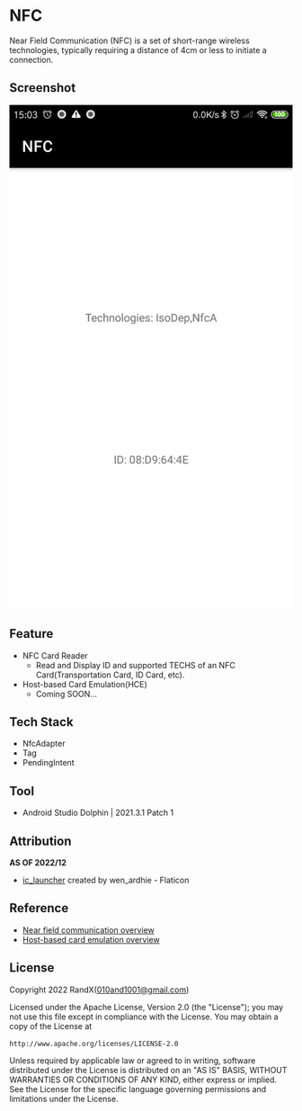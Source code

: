 # NFC

Near Field Communication (NFC) is a set of short-range wireless technologies, typically requiring a distance of 4cm or less to initiate a connection.

## Screenshot

![NfcA](./Screenshot/NfcA.png)

## Feature

- NFC Card Reader
  - Read and Display ID and supported TECHS of an NFC Card(Transportation Card, ID Card, etc).
- Host-based Card Emulation(HCE)
  - Coming SOON...

## Tech Stack

- NfcAdapter
- Tag
- PendingIntent

## Tool

- Android Studio Dolphin | 2021.3.1 Patch 1

## Attribution

**AS OF 2022/12**

- [ic_launcher](https://www.flaticon.com/free-icon/nfc_5895155) created by wen_ardhie - Flaticon

## Reference

- [Near field communication overview](https://developer.android.com/guide/topics/connectivity/nfc)
- [Host-based card emulation overview](https://developer.android.com/guide/topics/connectivity/nfc/hce)

## License

Copyright 2022 RandX(<010and1001@gmail.com>)

Licensed under the Apache License, Version 2.0 (the "License");
you may not use this file except in compliance with the License.
You may obtain a copy of the License at

    http://www.apache.org/licenses/LICENSE-2.0

Unless required by applicable law or agreed to in writing, software
distributed under the License is distributed on an "AS IS" BASIS,
WITHOUT WARRANTIES OR CONDITIONS OF ANY KIND, either express or implied.
See the License for the specific language governing permissions and
limitations under the License.